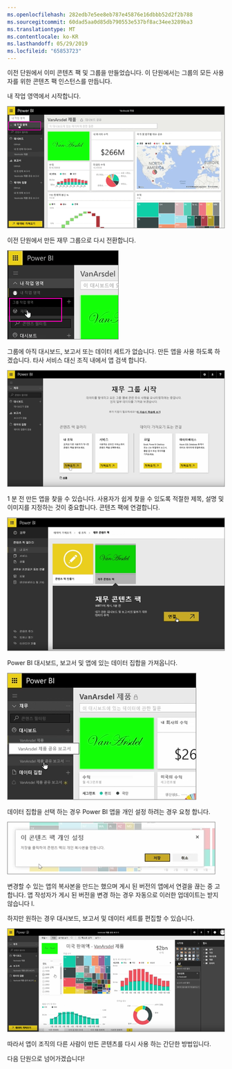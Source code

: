 ```yaml
---
ms.openlocfilehash: 282edb7e5ee8eb787e45876e16dbbb52d2f2b788
ms.sourcegitcommit: 60dad5aa0d85db790553e537bf8ac34ee3289ba3
ms.translationtype: MT
ms.contentlocale: ko-KR
ms.lasthandoff: 05/29/2019
ms.locfileid: "65853723"
---
```

이전 단원에서 이미 콘텐츠 팩 및 그룹을 만들었습니다. 이 단원에서는 그룹의 모든 사용자를 위한 콘텐츠 팩 인스턴스를 만듭니다.

내 작업 영역에서 시작합니다.

![Power BI에서 공유 및 공동 작업](./media/6-3-use-content-packs/pbi_learn06_03myworkspace.png)

이전 단원에서 만든 재무 그룹으로 다시 전환합니다.

![Power BI에서 공유 및 공동 작업](./media/6-3-use-content-packs/pbi_learn06_03switch2group.png)

그룹에 아직 대시보드, 보고서 또는 데이터 세트가 없습니다. 만든 앱을 사용 하도록 하겠습니다. 타사 서비스 대신 조직 내에서 앱 검색 합니다.

![Power BI에서 공유 및 공동 작업](./media/6-3-use-content-packs/pbi_learn06_03myorgcontpk.png)

1 분 전 만든 앱을 찾을 수 있습니다. 사용자가 쉽게 찾을 수 있도록 적절한 제목, 설명 및 이미지를 지정하는 것이 중요합니다. 콘텐츠 팩에 연결합니다.

![Power BI에서 공유 및 공동 작업](./media/6-3-use-content-packs/pbi_learn06_03contgallry.png)

Power BI 대시보드, 보고서 및 앱에 있는 데이터 집합을 가져옵니다.

![Power BI에서 공유 및 공동 작업](./media/6-3-use-content-packs/pbi_learn06_03added2group.png)

데이터 집합을 선택 하는 경우 Power BI 앱을 개인 설정 하려는 경우 요청 합니다.

![Power BI에서 공유 및 공동 작업](./media/6-3-use-content-packs/pbi_learn06_03personalize.png)

변경할 수 있는 앱의 복사본을 만드는 했으며 게시 된 버전의 앱에서 연결을 끊는 중 고 합니다. 앱 작성자가 게시 된 버전을 변경 하는 경우 자동으로 이러한 업데이트는 받지 않습니다 I.

하지만 원하는 경우 대시보드, 보고서 및 데이터 세트를 편집할 수 있습니다.

![Power BI에서 공유 및 공동 작업](./media/6-3-use-content-packs/pbi_learn06_03editreport.png)

따라서 앱이 조직의 다른 사람이 만든 콘텐츠를 다시 사용 하는 간단한 방법입니다.

다음 단원으로 넘어가겠습니다!

